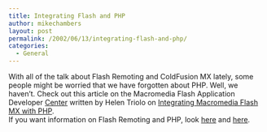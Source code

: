 ```yaml
---
title: Integrating Flash and PHP
author: mikechambers
layout: post
permalink: /2002/06/13/integrating-flash-and-php/
categories:
  - General
---
```



With all of the talk about Flash Remoting and ColdFusion MX lately, some people might be worried that we have forgotten about PHP. Well, we haven&#8217;t. Check out this article on the Macromedia Flash Application Developer [Center][1] written by Helen Triolo on [Integrating Macromedia Flash MX with PHP][2].  
If you want information on Flash Remoting and PHP, look [here][3] and [here][4].

 [1]: http://www.macromedia.com/desdev/mx/flash/
 [2]: http://www.macromedia.com/desdev/mx/flash/articles/flashmx_php.html
 [3]: http://radio.weblogs.com/0106797/2002/04/30.html#a23
 [4]: http://jdmx.blogspot.com/2002_04_28_jdmx_archive.html#76144416